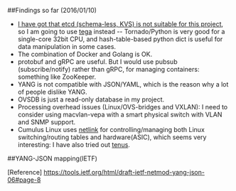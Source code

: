 ##Findings so far (2016/01/10)
- [I have got that etcd (schema-less, KVS) is not suitable for this project](https://github.com/araobp/nlan/issues/12), so I am going to use [tega](https://github.com/araobp/tega) instead -- Tornado/Python is very good for a single-core 32bit CPU, and hash-table-based python dict is useful for data manipulation in some cases.
- The combination of Docker and Golang is OK.
- protobuf and gRPC are useful. But I would use pubsub (subscribe/notify) rather than gRPC, for managing containers: something like ZooKeeper.
- YANG is not compatible with JSON/YAML, which is the reason why a lot of people dislike YANG.
- OVSDB is just a read-only database in my project.
- Processing overhead issues (Linux/OVS-bridges and VXLAN): I need to consider using macvlan-vepa with a smart physical switch with VLAN and SNMP support.
- Cumulus Linux uses [netlink](https://tools.ietf.org/html/rfc3549) for controlling/managing both Linux switching/routing tables and hardware(ASIC), which seems very interesting: I have also tried out [tenus](https://github.com/milosgajdos83/tenus).

##YANG-JSON mapping(IETF)

[Reference] https://tools.ietf.org/html/draft-ietf-netmod-yang-json-06#page-8
